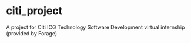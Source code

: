 # citi_project
A project for Citi ICG Technology Software Development virtual internship (provided by Forage)
